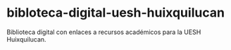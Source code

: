 # bibloteca-digital-uesh-huixquilucan
Biblioteca digital con enlaces a recursos académicos para la UESH Huixquilucan.
